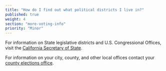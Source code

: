 ```yaml
---
title: "How do I find out what political districts I live in?"
published: true
weight: 4
section: "more-voting-info"
priority: "Minor"
---
```

For information on State legislative districts and U.S. Congressional Offices, visit the [California Secretary of State](http://www.sos.ca.gov/elections/additional-elections-information/who-are-my-representatives/).  

For information on your city, county, and other local offices contact your [county elections office](#section-election-office-contact).  
